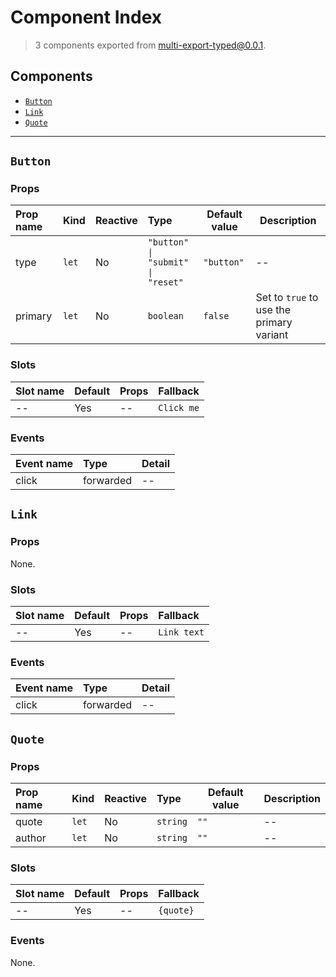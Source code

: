 # Component Index

> 3 components exported from multi-export-typed@0.0.1.

## Components

- [`Button`](#button)
- [`Link`](#link)
- [`Quote`](#quote)

---

## `Button`

### Props

| Prop name | Kind             | Reactive | Type                                                 | Default value         | Description                              |
| :-------- | :--------------- | :------- | :--------------------------------------------------- | --------------------- | ---------------------------------------- |
| type      | <code>let</code> | No       | <code>"button" &#124; "submit" &#124; "reset"</code> | <code>"button"</code> | --                                       |
| primary   | <code>let</code> | No       | <code>boolean</code>                                 | <code>false</code>    | Set to `true` to use the primary variant |

### Slots

| Slot name | Default | Props | Fallback              |
| :-------- | :------ | :---- | :-------------------- |
| --        | Yes     | --    | <code>Click me</code> |

### Events

| Event name | Type      | Detail |
| :--------- | :-------- | :----- |
| click      | forwarded | --     |

## `Link`

### Props

None.

### Slots

| Slot name | Default | Props | Fallback               |
| :-------- | :------ | :---- | :--------------------- |
| --        | Yes     | --    | <code>Link text</code> |

### Events

| Event name | Type      | Detail |
| :--------- | :-------- | :----- |
| click      | forwarded | --     |

## `Quote`

### Props

| Prop name | Kind             | Reactive | Type                | Default value   | Description |
| :-------- | :--------------- | :------- | :------------------ | --------------- | ----------- |
| quote     | <code>let</code> | No       | <code>string</code> | <code>""</code> | --          |
| author    | <code>let</code> | No       | <code>string</code> | <code>""</code> | --          |

### Slots

| Slot name | Default | Props | Fallback             |
| :-------- | :------ | :---- | :------------------- |
| --        | Yes     | --    | <code>{quote}</code> |

### Events

None.
